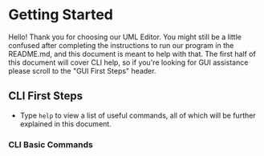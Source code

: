 # Getting Started 

Hello! Thank you for choosing our UML Editor. You might still be a little confused after completing the instructions to run our program in the README.md, and this document is meant to help with that. The first half of this document will cover CLI help, so if you're looking for GUI assistance please scroll to the "GUI First Steps" header.

## CLI First Steps 

- Type ```help``` to view a list of useful commands, all of which will be further explained in this document.

### CLI Basic Commands


